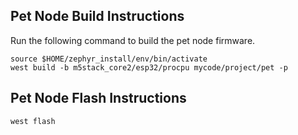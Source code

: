 ## Pet Node Build Instructions

Run the following command to build the pet node firmware.
```
source $HOME/zephyr_install/env/bin/activate
west build -b m5stack_core2/esp32/procpu mycode/project/pet -p
```

## Pet Node Flash Instructions

```
west flash
```
